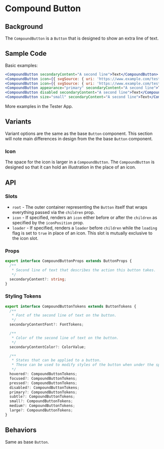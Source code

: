 # Compound Button

## Background

The `CompoundButton` is a `Button` that is designed to show an extra line of text.

## Sample Code

Basic examples:

```jsx
<CompoundButton secondaryContent="A second line">Text</CompoundButton>
<CompoundButton icon={{ svgSource: { uri: 'https://www.example.com/test.svg', viewBox: '0 0 100 100' } }} secondaryContent="A second line" />
<CompoundButton icon={{ svgSource: { uri: 'https://www.example.com/test.svg', viewBox: '0 0 100 100' } }} secondaryContent="A second line">Text</CompoundButton>
<CompoundButton appearance="primary" secondaryContent="A second line">Text</CompoundButton>
<CompoundButton disabled secondaryContent="A second line">Text</CompoundButton>
<CompoundButton size="small" secondaryContent="A second line">Text</CompoundButton>
```

More examples in the Tester App.

## Variants

Variant options are the same as the base `Button` component. This section will note main differences in design from the the base `Button` component.

### Icon

The space for the icon is larger in a `CompoundButton`. The `CompoundButton` is designed so that it can hold an illustration in the place of an icon.

## API

### Slots

- `root` - The outer container representing the `Button` itself that wraps everything passed via the `children` prop.
- `icon` - If specified, renders an `icon` either before or after the `children` as specified by the `iconPosition` prop.
- `loader` - If specified, renders a `loader` before `children` while the `loading` flag is set to `true` in place of an icon. This slot is mutually exclusive to the icon slot.

### Props

```ts
export interface CompoundButtonProps extends ButtonProps {
  /**
   * Second line of text that describes the action this button takes.
   */
  secondaryContent?: string;
}
```

### Styling Tokens

```ts
export interface CompoundButtonTokens extends ButtonTokens {
  /**
   * Font of the second line of text on the button.
   */
  secondaryContentFont?: FontTokens;

  /**
   * Color of the second line of text on the button.
   */
  secondaryContentColor?: ColorValue;

  /**
   * States that can be applied to a button.
   * These can be used to modify styles of the button when under the specified state.
   */
  hovered?: CompoundButtonTokens;
  focused?: CompoundButtonTokens;
  pressed?: CompoundButtonTokens;
  disabled?: CompoundButtonTokens;
  primary?: CompoundButtonTokens;
  subtle?: CompoundButtonTokens;
  small?: CompoundButtonTokens;
  medium?: CompoundButtonTokens;
  large?: CompoundButtonTokens;
}
```

## Behaviors

Same as base `Button`.
